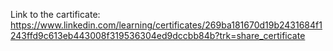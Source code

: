 Link to the cartificate: https://www.linkedin.com/learning/certificates/269ba181670d19b2431684f1243ffd9c613eb443008f319536304ed9dccbb84b?trk=share_certificate

